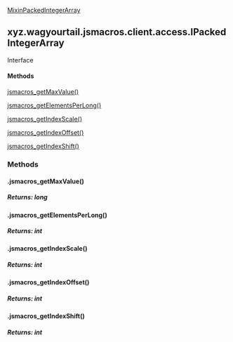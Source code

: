 
[MixinPackedIntegerArray](1.9.2/xyz/wagyourtail/jsmacros/client/mixins/access/MixinPackedIntegerArray.html)

xyz.wagyourtail.jsmacros.client.access.IPackedIntegerArray
----------------------------------------------------------

Interface
#### 

#### Methods

[jsmacros\_getMaxValue()](#jsmacros_getMaxValue-)


[jsmacros\_getElementsPerLong()](#jsmacros_getElementsPerLong-)


[jsmacros\_getIndexScale()](#jsmacros_getIndexScale-)


[jsmacros\_getIndexOffset()](#jsmacros_getIndexOffset-)


[jsmacros\_getIndexShift()](#jsmacros_getIndexShift-)



### Methods

#### .jsmacros\_getMaxValue()


##### Returns: long



#### .jsmacros\_getElementsPerLong()


##### Returns: int



#### .jsmacros\_getIndexScale()


##### Returns: int



#### .jsmacros\_getIndexOffset()


##### Returns: int



#### .jsmacros\_getIndexShift()


##### Returns: int




